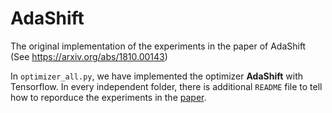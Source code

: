 # AdaShift
The original implementation of the experiments in the paper of AdaShift (See https://arxiv.org/abs/1810.00143) 

In `optimizer_all.py`, we have implemented the optimizer __AdaShift__ with Tensorflow. 
In every independent folder, there is additional `README` file to tell how to reporduce the experiments in the [paper](https://arxiv.org/pdf/1810.00143.pdf).
